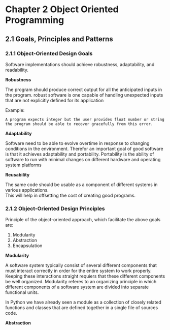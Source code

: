 
# Chapter 2 Object Oriented Programming

## 2.1 Goals, Principles and Patterns

### 2.1.1 Object-Oriented Design Goals

Software implementations should achieve robustness, adaptability, and readability.

**Robustness**

The program should produce correct output for all the anticipated inputs in the program.
robust software is one capable of handling unexpected inputs that are not explicitly defined for its application

Example:

    A program expects integer but the user provides float number or string the program should be able to recover gracefully from this error.

**Adaptability**

Software need to be able to evolve overtime in response to changing conditions in the environment.
Therefor an important goal of good software is that it achieves adaptability and portability.
Portability is the ability of software to run with minimal changes on different hardware and operating system platforms

**Reusability**

The same code should be usable as a component of different systems in various applications.  
This will help in offsetting the cost of creating good programs.

### 2.1.2 Object-Oriented Design Principles

Principle of the object-oriented approach, which facilitate the above goals are:

1. Modularity
2. Abstraction
3. Encapsulation

**Modularity**

A software system typically consist of several different components that must interact correctly in order for the entire system to work properly.
Keeping these interactions straight requiers that these different components be well organized.
Modularity referes to an organizing principle in which different components of a software system are divided into separate functional units.

In Python we have already seen a module as a collection of closely related functions and classes that are defined together in a single file of sources code.

**Abstraction**

